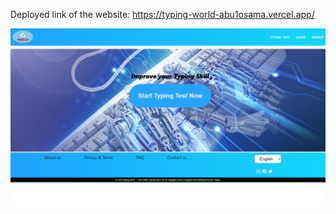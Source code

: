 Deployed link of the website: https://typing-world-abu1osama.vercel.app/

![Homepage](src/Assest/red1.png)

